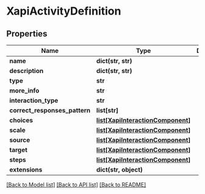 # XapiActivityDefinition

## Properties
Name | Type | Description | Notes
------------ | ------------- | ------------- | -------------
**name** | **dict(str, str)** |  | [optional] 
**description** | **dict(str, str)** |  | [optional] 
**type** | **str** |  | [optional] 
**more_info** | **str** |  | [optional] 
**interaction_type** | **str** |  | [optional] 
**correct_responses_pattern** | **list[str]** |  | [optional] 
**choices** | [**list[XapiInteractionComponent]**](XapiInteractionComponent.md) |  | [optional] 
**scale** | [**list[XapiInteractionComponent]**](XapiInteractionComponent.md) |  | [optional] 
**source** | [**list[XapiInteractionComponent]**](XapiInteractionComponent.md) |  | [optional] 
**target** | [**list[XapiInteractionComponent]**](XapiInteractionComponent.md) |  | [optional] 
**steps** | [**list[XapiInteractionComponent]**](XapiInteractionComponent.md) |  | [optional] 
**extensions** | **dict(str, object)** |  | [optional] 

[[Back to Model list]](../README.md#documentation-for-models) [[Back to API list]](../README.md#documentation-for-api-endpoints) [[Back to README]](../README.md)


